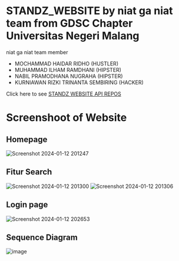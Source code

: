 # STANDZ_WEBSITE by niat ga niat team from GDSC Chapter Universitas Negeri Malang

niat ga niat team member
- MOCHAMMAD HAIDAR RIDHO (HUSTLER)
- MUHAMMAD ILHAM RAMDHANI (HIPSTER)
- NABIL PRAMODHANA NUGRAHA (HIPSTER)
- KURNIAWAN RIZKI TRINANTA SEMBIRING (HACKER)
  
Click here to see <a href="https://github.com/Kurniawanrzk/STANDZ-api">STANDZ WEBSITE API REPOS</a>
# Screenshoot of Website
## Homepage
![Screenshot 2024-01-12 201247](https://github.com/Kurniawanrzk/STANDZ-website/assets/92316345/a3e5dcc9-90fb-44e9-b850-89fd7d3c51b0)

## Fitur Search
![Screenshot 2024-01-12 201300](https://github.com/Kurniawanrzk/STANDZ-website/assets/92316345/072ed4e0-b495-4884-88d4-4333b3f4f0bb)
![Screenshot 2024-01-12 201306](https://github.com/Kurniawanrzk/STANDZ-website/assets/92316345/dc573bbc-c9c7-4ed2-a542-9a2dc8841423)

## Login page
![Screenshot 2024-01-12 202653](https://github.com/Kurniawanrzk/STANDZ-website/assets/92316345/815c9615-2d9c-4d76-b451-60e249e4049b)

## Sequence Diagram
![image](https://github.com/Kurniawanrzk/STANDZ-website/assets/92316345/7e72d027-743c-4a5f-9b8a-a548f4c84bc8)


